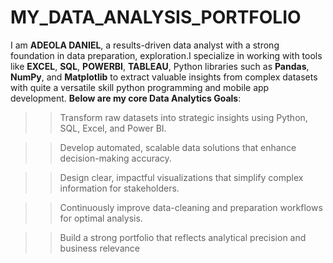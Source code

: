 # MY_DATA_ANALYSIS_PORTFOLIO
I am <b>ADEOLA DANIEL</b>,  a results-driven data analyst with a strong foundation in data preparation, exploration.I specialize in working with tools like <b>EXCEL</b>, <b>SQL</b>, <b>POWERBI</b>, <b>TABLEAU</b>, Python libraries such as <b>Pandas</b>, <b>NumPy</b>, and <b>Matplotlib</b> to extract valuable insights from complex datasets with quite a versatile skill python programming and mobile app development. <b>Below are my core Data Analytics Goals</b>:

>> Transform raw datasets into strategic insights using Python, SQL, Excel, and Power BI.

>> Develop automated, scalable data solutions that enhance decision-making accuracy.

>> Design clear, impactful visualizations that simplify complex information for stakeholders.

>> Continuously improve data-cleaning and preparation workflows for optimal analysis.

>> Build a strong portfolio that reflects analytical precision and business relevance






